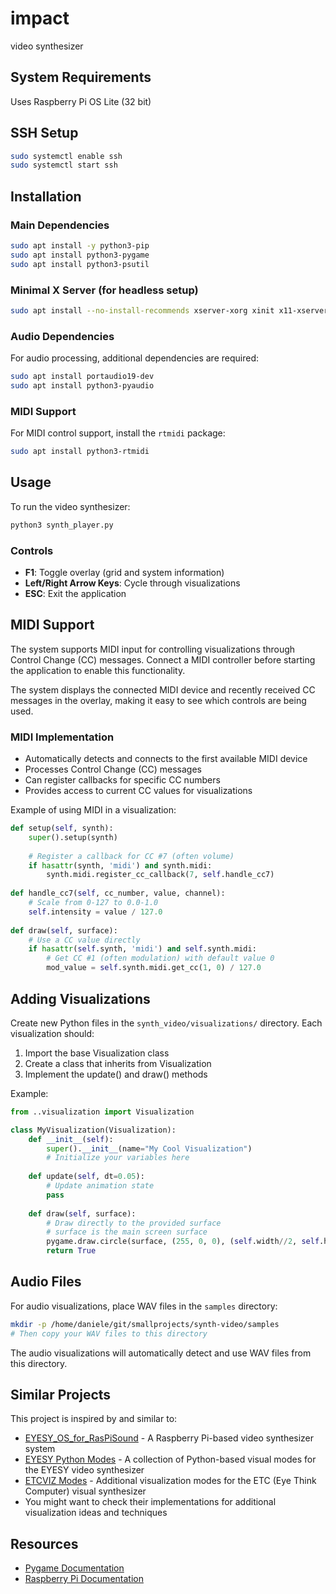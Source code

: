 # impact
video synthesizer

## System Requirements

Uses Raspberry Pi OS Lite (32 bit)

## SSH Setup

```bash
sudo systemctl enable ssh
sudo systemctl start ssh
```

## Installation

### Main Dependencies

```bash
sudo apt install -y python3-pip
sudo apt install python3-pygame
sudo apt install python3-psutil
```

### Minimal X Server (for headless setup)

```bash
sudo apt install --no-install-recommends xserver-xorg xinit x11-xserver-utils
```

### Audio Dependencies

For audio processing, additional dependencies are required:

```bash
sudo apt install portaudio19-dev
sudo apt install python3-pyaudio
```

### MIDI Support

For MIDI control support, install the `rtmidi` package:

```bash
sudo apt install python3-rtmidi
```

## Usage

To run the video synthesizer:

```bash
python3 synth_player.py
```

### Controls

- **F1**: Toggle overlay (grid and system information)
- **Left/Right Arrow Keys**: Cycle through visualizations
- **ESC**: Exit the application

## MIDI Support

The system supports MIDI input for controlling visualizations through Control Change (CC) messages. Connect a MIDI controller before starting the application to enable this functionality.

The system displays the connected MIDI device and recently received CC messages in the overlay, making it easy to see which controls are being used.

### MIDI Implementation

- Automatically detects and connects to the first available MIDI device
- Processes Control Change (CC) messages
- Can register callbacks for specific CC numbers
- Provides access to current CC values for visualizations

Example of using MIDI in a visualization:

```python
def setup(self, synth):
    super().setup(synth)
    
    # Register a callback for CC #7 (often volume)
    if hasattr(synth, 'midi') and synth.midi:
        synth.midi.register_cc_callback(7, self.handle_cc7)
        
def handle_cc7(self, cc_number, value, channel):
    # Scale from 0-127 to 0.0-1.0
    self.intensity = value / 127.0
    
def draw(self, surface):
    # Use a CC value directly
    if hasattr(self.synth, 'midi') and self.synth.midi:
        # Get CC #1 (often modulation) with default value 0
        mod_value = self.synth.midi.get_cc(1, 0) / 127.0
```

## Adding Visualizations

Create new Python files in the `synth_video/visualizations/` directory. Each visualization should:

1. Import the base Visualization class
2. Create a class that inherits from Visualization
3. Implement the update() and draw() methods

Example:
```python
from ..visualization import Visualization

class MyVisualization(Visualization):
    def __init__(self):
        super().__init__(name="My Cool Visualization")
        # Initialize your variables here
        
    def update(self, dt=0.05):
        # Update animation state
        pass
        
    def draw(self, surface):
        # Draw directly to the provided surface
        # surface is the main screen surface
        pygame.draw.circle(surface, (255, 0, 0), (self.width//2, self.height//2), 100)
        return True
```

## Audio Files

For audio visualizations, place WAV files in the `samples` directory:

```bash
mkdir -p /home/daniele/git/smallprojects/synth-video/samples
# Then copy your WAV files to this directory
```

The audio visualizations will automatically detect and use WAV files from this directory.

## Similar Projects

This project is inspired by and similar to:
- [EYESY_OS_for_RasPiSound](https://github.com/jqrsound/EYESY_OS_for_RasPiSound) - A Raspberry Pi-based video synthesizer system
- [EYESY Python Modes](https://github.com/jqrsound/EYESY_OS_for_RasPiSound/tree/main/presets/Modes/Python) - A collection of Python-based visual modes for the EYESY video synthesizer
- [ETCVIZ Modes](https://github.com/kbsezginel/etcviz/tree/master/docs/ETC/Modes) - Additional visualization modes for the ETC (Eye Think Computer) visual synthesizer
- You might want to check their implementations for additional visualization ideas and techniques

## Resources

- [Pygame Documentation](https://www.pygame.org/docs/)
- [Raspberry Pi Documentation](https://www.raspberrypi.org/documentation/)
